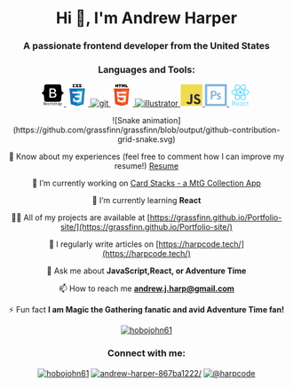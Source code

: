 <h1 align="center">Hi 👋, I'm Andrew Harper</h1>
<h3 align="center">A passionate frontend developer from the United States</h3>
<h3 align="center">Languages and Tools:</h3>

<p align="center"> <a href="https://getbootstrap.com" target="_blank" rel="noreferrer"> <img src="https://raw.githubusercontent.com/devicons/devicon/master/icons/bootstrap/bootstrap-plain-wordmark.svg" alt="bootstrap" width="40" height="40"/> </a> <a href="https://www.w3schools.com/css/" target="_blank" rel="noreferrer"> <img src="https://raw.githubusercontent.com/devicons/devicon/master/icons/css3/css3-original-wordmark.svg" alt="css3" width="40" height="40"/> </a> <a href="https://git-scm.com/" target="_blank" rel="noreferrer"> <img src="https://www.vectorlogo.zone/logos/git-scm/git-scm-icon.svg" alt="git" width="40" height="40"/> </a> <a href="https://www.w3.org/html/" target="_blank" rel="noreferrer"> <img src="https://raw.githubusercontent.com/devicons/devicon/master/icons/html5/html5-original-wordmark.svg" alt="html5" width="40" height="40"/> </a> <a href="https://www.adobe.com/in/products/illustrator.html" target="_blank" rel="noreferrer"> <img src="https://www.vectorlogo.zone/logos/adobe_illustrator/adobe_illustrator-icon.svg" alt="illustrator" width="40" height="40"/> </a> <a href="https://developer.mozilla.org/en-US/docs/Web/JavaScript" target="_blank" rel="noreferrer"> <img src="https://raw.githubusercontent.com/devicons/devicon/master/icons/javascript/javascript-original.svg" alt="javascript" width="40" height="40"/> </a> <a href="https://www.photoshop.com/en" target="_blank" rel="noreferrer"> <img src="https://raw.githubusercontent.com/devicons/devicon/master/icons/photoshop/photoshop-line.svg" alt="photoshop" width="40" height="40"/> </a> <a href="https://reactjs.org/" target="_blank" rel="noreferrer"> <img src="https://raw.githubusercontent.com/devicons/devicon/master/icons/react/react-original-wordmark.svg" alt="react" width="40" height="40"/> </a> </p>

<div align='center'>
![Snake animation](https://github.com/grassfinn/grassfinn/blob/output/github-contribution-grid-snake.svg)
  
📄 Know about my experiences (feel free to comment how I can improve my resume!) [Resume](https://drive.google.com/file/d/1KqIn2R9L-wHrMzNCHFccL6MqeA1ENR7e/view?usp=sharing)

🔭 I’m currently working on [Card Stacks - a MtG Collection App](https://github.com/grassfinn/MtgCollection)

🌱 I’m currently learning **React**

👨‍💻 All of my projects are available at [https://grassfinn.github.io/Portfolio-site/](https://grassfinn.github.io/Portfolio-site/)

📝 I regularly write articles on [https://harpcode.tech/](https://harpcode.tech/)

💬 Ask me about **JavaScript,React, or Adventure Time**

📫 How to reach me **andrew.j.harp@gmail.com**

⚡ Fun fact **I am Magic the Gathering fanatic and avid Adventure Time fan!**
  
 </div>


<p align="center"> <a href="https://twitter.com/hobojohn61" target="blank"><img src="https://img.shields.io/twitter/follow/hobojohn61?logo=twitter&style=for-the-badge" alt="hobojohn61" /></a> </p>

<h3 align="center">Connect with me:</h3>
<p align="center">
<a href="https://twitter.com/hobojohn61" target="blank"><img align="center" src="https://raw.githubusercontent.com/rahuldkjain/github-profile-readme-generator/master/src/images/icons/Social/twitter.svg" alt="hobojohn61" height="30" width="40" /></a>
<a href="https://linkedin.com/in/andrew-harper-867ba1222/" target="blank"><img align="center" src="https://raw.githubusercontent.com/rahuldkjain/github-profile-readme-generator/master/src/images/icons/Social/linked-in-alt.svg" alt="andrew-harper-867ba1222/" height="30" width="40" /></a>
<a href="https://hashnode.com/@harpcode" target="blank"><img align="center" src="https://raw.githubusercontent.com/rahuldkjain/github-profile-readme-generator/master/src/images/icons/Social/hashnode.svg" alt="@harpcode" height="30" width="40" /></a>
</p>

